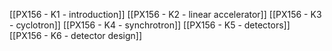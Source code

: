 [[PX156 - K1 - introduction]]
[[PX156 - K2 - linear accelerator]]
[[PX156 - K3 - cyclotron]]
[[PX156 - K4 - synchrotron]]
[[PX156 - K5 - detectors]]
[[PX156 - K6 - detector design]]
